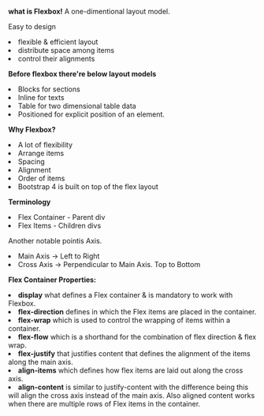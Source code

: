 <b>what is Flexbox!</b>
A one-dimentional layout model.

Easy to design 
    <li> flexible & efficient layout</li>
    <li> distribute space among items</li>
    <li> control their alignments</li>


<b>Before flexbox there're below layout models</b>
    <li>Blocks for sections</li>
    <li>Inline for texts</li>
    <li>Table for two dimensional table data</li>
    <li>Positioned for explicit position of an element.</li>

<b>Why Flexbox?</b>
    <li>A lot of flexibility</li>
    <li>Arrange items</li>
    <li>Spacing</li>
    <li>Alignment</li>
    <li>Order of items</li>
    <li>Bootstrap 4 is built on top of the flex layout</li>


<b>Terminology</b>
    <li>Flex Container - Parent div</li>
    <li>Flex Items - Children divs</li>

Another notable pointis Axis.
    <li>Main Axis -> Left to Right</li>
    <li>Cross Axis -> Perpendicular to Main Axis. Top to Bottom</li> 


<b>Flex Container Properties:</b>
    <li><strong>display</strong> what defines a Flex container & is mandatory to work with Flexbox.</li>
    <li><strong>flex-direction</strong> defines in which the Flex items are placed in the container.</li>
    <li><strong>flex-wrap</strong> which is used to control the wrapping of items within a container.</li>
    <li><strong>flex-flow</strong> which is a shorthand for the combination of flex direction & flex wrap.</li>
    <li><strong>flex-justify</strong> that justifies content that defines the alignment of the items along the main axis.</li>
    <li><strong>align-items</strong> which defines how flex items are laid out along the cross axis.</li>
    <li><strong>align-content</strong> is similar to justify-content with the difference being this will align the cross axis instead of the main axis. Also aligned content works when there are multiple rows of Flex items in the container.</li>